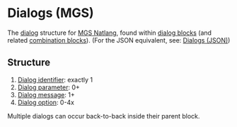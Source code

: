 # Dialogs (MGS)

The [dialog](../dialogs) structure for [MGS Natlang](../mgs/mgs_natlang), found within [dialog blocks](../mgs/dialog_block) (and related [combination blocks](../mgs/combination_block)). (For the JSON equivalent, see: [Dialogs (JSON)](../dialogs/dialogs_json))

## Structure

1. [Dialog identifier](../mgs/dialog_identifier): exactly 1
2. [Dialog parameter](../mgs/dialog_parameters_mgs): 0+
3. [Dialog message](../mgs/dialog_messages_mgs): 1+
4. [Dialog option](../mgs/dialog_options_mgs): 0-4x

Multiple dialogs can occur back-to-back inside their parent block.
